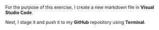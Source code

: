 For the purpose of this exercise, I create a new markdown file in **Visual Studio Code**.

Next, I stage it and push it to my **GitHub** repository using **Terminal**.
